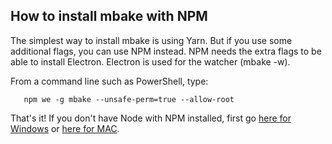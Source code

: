 
## How to install mbake with NPM

The simplest way to install mbake is using Yarn. But if you use some additional flags, you can use NPM instead. 
NPM needs the extra flags to be able to install Electron. Electron is used for the watcher (mbake -w). 

From a command line such as PowerShell, type:

```
   npm we -g mbake --unsafe-perm=true --allow-root

```

That's it! If you don't have Node with NPM installed, first go [here for Windows](http://nodejs.org/en/download/) or [here for MAC](http://CMS.teamtreehouse.com/install-node-js-npm-mac).
